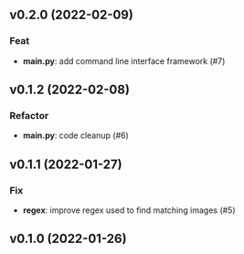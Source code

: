 ## v0.2.0 (2022-02-09)

### Feat

- **main.py**: add command line interface framework (#7)

## v0.1.2 (2022-02-08)

### Refactor

- **main.py**: code cleanup (#6)

## v0.1.1 (2022-01-27)

### Fix

- **regex**: improve regex used to find matching images (#5)

## v0.1.0 (2022-01-26)

